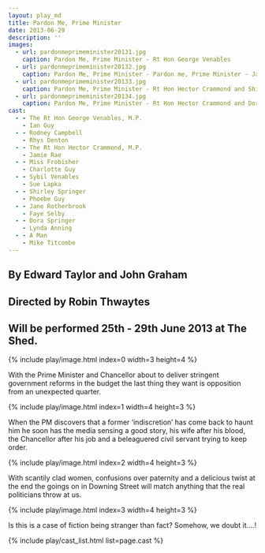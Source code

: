 ```yaml
---
layout: play_md
title: Pardon Me, Prime Minister
date: 2013-06-29
description: ''
images:
  - url: pardonmeprimeminister20131.jpg
    caption: Pardon Me, Prime Minister - Rt Hon George Venables
  - url: pardonmeprimeminister20132.jpg
    caption: Pardon Me, Prime Minister - Pardon me, Prime Minister - Jane Rotherbrook, Sybil Venables, Shirley Springer and Rt Hon George Venables
  - url: pardonmeprimeminister20133.jpg
    caption: Pardon Me, Prime Minister - Rt Hon Hector Crammond and Shirley Springer
  - url: pardonmeprimeminister20134.jpg
    caption: Pardon Me, Prime Minister - Rt Hon Hector Crammond and Dora Springer
cast:
  - - The Rt Hon George Venables, M.P.
    - Ian Guy
  - - Rodney Campbell
    - Rhys Denton
  - - The Rt Hon Hector Crammond, M.P.
    - Jamie Rae
  - - Miss Frobisher
    - Charlotte Guy
  - - Sybil Venables
    - Sue Lapka
  - - Shirley Springer
    - Phoebe Guy
  - - Jane Rotherbrook
    - Faye Selby
  - - Dora Springer
    - Lynda Anning
  - - A Man
    - Mike Titcombe
---
```


## By Edward Taylor and John Graham

## Directed by Robin Thwaytes

## Will be performed 25th - 29th June 2013 at The Shed.

{% include play/image.html index=0 width=3 height=4 %}

With the Prime Minister and Chancellor about to deliver stringent government reforms in the budget the last thing they want is opposition from an unexpected quarter.

{% include play/image.html index=1 width=4 height=3 %}

When the PM discovers that a former ‘indiscretion’ has come back to haunt him he soon has the media sensing a good story, his wife after his blood, the Chancellor after his job and a beleaguered civil servant trying to keep order.

{% include play/image.html index=2 width=4 height=3 %}

With scantily clad women, confusions over paternity and a delicious twist at the end the goings on in Downing Street will match anything that the real politicians throw at us.

{% include play/image.html index=3 width=4 height=3 %}

Is this is a case of fiction being stranger than fact? Somehow, we doubt it….!

{% include play/cast_list.html list=page.cast %}
